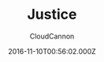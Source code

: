 ---
title: Justice
github: https://github.com/CloudCannon/justice-jekyll-template
demo: https://grey-grouse.cloudvent.net/
author: CloudCannon
ssg:
  - Jekyll
cms:
  - Markdown
date: 2016-11-10T00:56:02.000Z
description: ':office: Law firm themed business template for Jekyll'
draft: true
publish_date: '2016-11-10T00:56:02Z'
update_date: '2021-11-24T22:55:13Z'
github_star: 54
github_fork: 74
---